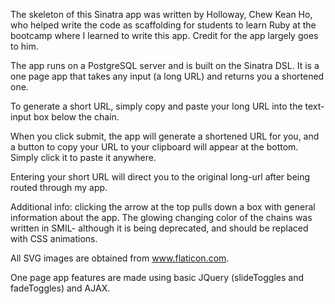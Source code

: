 The skeleton of this Sinatra app was written by Holloway, Chew Kean Ho, who helped write the code as scaffolding for students to learn Ruby at the bootcamp where I learned to write this app. Credit for the app largely goes to him.

The app runs on a PostgreSQL server and is built on the Sinatra DSL. It is a one page app that takes any input (a long URL) and returns you a shortened one. 

To generate a short URL, simply copy and paste your long URL into the text-input box below the chain. 

When you click submit, the app will generate a shortened URL for you, and a button to copy your URL to your clipboard will appear at the bottom. Simply click it to paste it anywhere. 

Entering your short URL will direct you to the original long-url after being routed through my app. 

Additional info: clicking the arrow at the top pulls down a box with general information about the app. The glowing changing color of the chains was written in SMIL- although it is being deprecated, and should be replaced with CSS animations. 

All SVG images are obtained from www.flaticon.com.

One page app features are made using basic JQuery (slideToggles and fadeToggles) and AJAX. 

